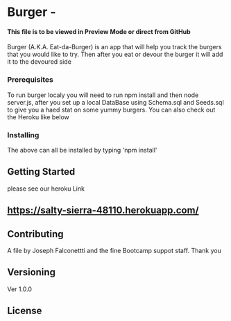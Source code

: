 # Burger - 
#### This file is to be viewed in Preview Mode or direct from GitHub

Burger (A.K.A. Eat-da-Burger) is an app that will help you track the burgers that you would like to try.  Then after you eat or devour the burger it will add it to the devoured side  

### Prerequisites
To run burger localy you will need to run npm install and then node server.js, after you set up a local DataBase using Schema.sql and Seeds.sql to give you a haed stat on some yummy burgers.  You can also check out the Heroku like below

### Installing
The above can all be installed by typing 'npm install'


## Getting Started
please see our heroku Link
## https://salty-sierra-48110.herokuapp.com/

## Contributing
A file by Joseph Falconettti and the fine Bootcamp suppot staff.  Thank you

## Versioning
Ver 1.0.0

## License


